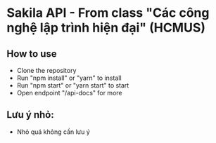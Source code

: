 # Sakila API - From class "Các công nghệ lập trình hiện đại" (HCMUS)

## How to use

-   Clone the repository
-   Run "npm install" or "yarn" to install
-   Run "npm start" or "yarn start" to start
-   Open endpoint "/api-docs" for more

## Lưu ý nhỏ:

-   Nhỏ quá không cần lưu ý
